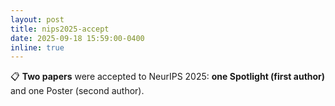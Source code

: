 ```yaml
---
layout: post
title: nips2025-accept
date: 2025-09-18 15:59:00-0400
inline: true
---
```


📋 **Two papers** were accepted to NeurIPS 2025: **one Spotlight (first author)** and one Poster (second author).